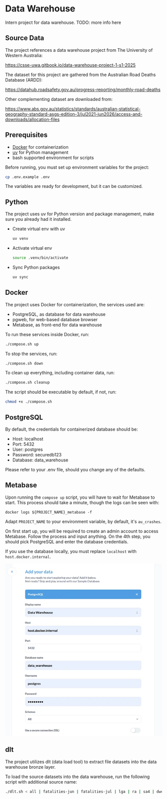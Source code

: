 # Data Warehouse

Intern project for data warehouse. TODO: more info here

## Source Data

The project references a data warehouse project from The University of Western Australia:

https://csse-uwa.gitbook.io/data-warehouse-project-1-s1-2025

The dataset for this project are gathered from the Australian Road Deaths Database (ARDD):

https://datahub.roadsafety.gov.au/progress-reporting/monthly-road-deaths

Other complementing dataset are downloaded from:

https://www.abs.gov.au/statistics/standards/australian-statistical-geography-standard-asgs-edition-3/jul2021-jun2026/access-and-downloads/allocation-files

## Prerequisites

- [Docker](https://docs.docker.com/engine/install/) for containerization
- [uv](https://docs.astral.sh/uv/getting-started/installation/) for Python management
- bash supported environment for scripts

Before running, you must set up environment variables for the project:

```sh
cp .env.example .env
```

The variables are ready for development, but it can be customized.

## Python

The project uses uv for Python version and package management, make sure you already had it installed.

- Create virtual env with uv

  ```sh
  uv venv
  ```

- Activate virtual env

  ```sh
  source .venv/bin/activate
  ```

- Sync Python packages

  ```sh
  uv sync
  ```

## Docker

The project uses Docker for containerization, the services used are:

- PostgreSQL, as database for data warehouse
- pgweb, for web-based database browser
- Metabase, as front-end for data warehouse

To run these services inside Docker, run:

```sh
./compose.sh up
```

To stop the services, run:

```sh
./compose.sh down
```

To clean up everything, including container data, run:

```sh
./compose.sh cleanup
```

The script should be executable by default, if not, run:

```sh
chmod +x ./compose.sh
```

## PostgreSQL

By default, the credentials for containerized database should be:

- Host: localhost
- Port: 5432
- User: postgres
- Password: securedb123
- Database: data_warehouse

Please refer to your .env file, should you change any of the defaults.

## Metabase

Upon running the `compose up` script, you will have to wait for Metabase to start.
This process should take a minute, though the logs can be seen with:

```
docker logs ${PROJECT_NAME}_metabase -f
```

Adapt `PROJECT_NAME` to your environment variable, by default, it's `au_crashes`.

On first start up, you will be required to create an admin account to access Metabase.
Follow the process and input anything. On the 4th step, you should pick PostgreSQL and enter the database credentials.

If you use the database locally, you must replace `localhost` with `host.docker.internal`.

![Metabase PostgreSQL setup](./docs/metabase.webp)

## dlt

The project utilizes dlt (data load tool) to extract file datasets into the data warehouse bronze layer.

To load the source datasets into the data warehouse, run the following script with additional source name:

```sh
./dlt.sh < all | fatalities-jun | fatalities-jul | lga | ra | sa4 | dwellings | population >
```
